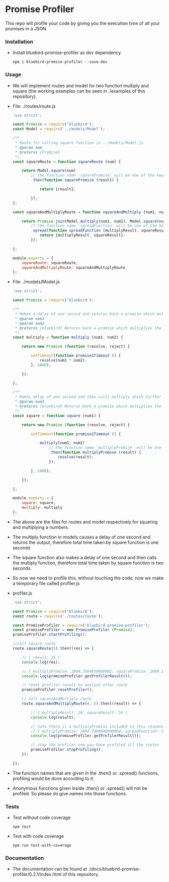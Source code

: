 # Promise Profiler
This repo will profile your code by giving you the execution time of all your promises in a JSON

### Installation
* Install bluebird-promise-profiler as dev dependency

	```npm
	npm i bluebird-promise-profiler --save-dev
	```

### Usage

* We will implement routes and model for two function multiply and square (the working examples can be seen in ./examples of this repository).
* File: ./routes/route.js
	```js
	'use strict';
	
	const Promise = require('bluebird');
	const Model = require('../models/Model');
	
	/**
	 * Route for calling square function in ../models/Model.js
	 * @param num
	 * @returns {Promise}
	 */
	const squareRoute = function squareRoute (num) {
	
		return Model.square(num)
			// the function name 'squarePromise' will be one of the key in output of the profiler whose value would be around 1000 milliseconds
			.then(function squarePromise (result) {
	
				return {result};
	
			});
	};
	
	const squareAndMultiplyRoute = function squareAndMultiply (num1, num2) {
	
		return Promise.join(Model.multiply(num1, num2), Model.square(num1))
			// the function name 'spreadFunction' will be one of the key in output of the profiler whose value would be around 2000 milliseconds
			.spread(function spreadFunction (multiplyResult, squareResult) {
				return {multiplyResult, squareResult};
			});
	
	};
	
	module.exports = {
		squareRoute: squareRoute,
		squareAndMultiplyRoute: squareAndMultiplyRoute
	};
	
	```

* File: ./models/Model.js
	```js
	'use strict';
	
	const Promise = require('bluebird');
	
	/**
	 * Makes a delay of one second and returns back a promise which multiplies the two numbers.
	 * @param num1
	 * @param num2
	 * @returns {bluebird} Returns back a promise which multiplies the two numbers.
	 */
	const multiply = function multiply (num1, num2) {
	
		return new Promise (function (resolve, reject) {
	
			setTimeout(function promise1Timeout () {
				resolve(num1 * num2);
			}, 1000);
	
		});
	
	};
	
	/**
	 * Makes delay of one second and then calls multiply which further makes a delay of one second, so total delay is two seconds.
	 * @param num1
	 * @returns {bluebird} Returns back a promise which multiplies the given number.
	 */
    const square = function square (num1) {
	
		return new Promise (function (resolve, reject) {
	
			setTimeout(function promise1Timeout () {
	
				multiply(num1, num1)
					// the function name 'multiplyPromise' will be one of the key in output of the profiler whose value would be around 1000 milliseconds
					.then(function multiplyPromise (result) {
						resolve(result);
					});
	
			}, 1000);
	
		});
	
	};
	
	module.exports = {
		square: square,
		multiply: multiply
	};
	
	```

* The above are the files for routes and model respectively for squaring and multiplying a numbers.
* The multiply function in models causes a delay of one second and returns the output, therefore total time taken by square function is one seconds
* The square function also makes a delay of one second and then calls the multiply function, therefore total time taken by square function is two seconds.
* So now we need to profile this, without touching the code, now we make a temporary file called profiler.js

* profiler.js
	```js
	'use strict';
	
	const Promise = require('bluebird');
	const route = require('./routes/route');
	
	const PromiseProfiler = require('bluebird-promise-profiler');
	const promiseProfiler = new PromiseProfiler (Promise);
	promiseProfiler.startProfiling();
	
	//call square route
	route.squareRoute(5).then((res) => {
	
		// { result: 25 }
		console.log(res);
	
		// { multiplyPromise: 1004.3564850000002, squarePromise: 2009.1301549999998 }
		console.log(promiseProfiler.getProfilerResult());
	
		// reset profiler result to analyze other route
		promiseProfiler.resetProfiler();
	
		// call squareAndMultiply route
		route.squareAndMultiplyRoute(4, 5).then((result) => {
	
			// { multiplyResult: 20, squareResult: 16 }
			console.log(result);
	
			// note there is a multiplyPromise included in this response as square function internally calls multiply function
			// { multiplyPromise: 1004.7086040000004, spreadFunction: 2008.4984540000005 }
			console.log(promiseProfiler.getProfilerResult());
	
			// stop the profiler one you have profiled all the routes
			promiseProfiler.stopProfiling();
		});
	
	});
	
	```

* The function names that are given in the .then() or .spread() functions, profiling would be done according to it.
* Anonymous functions given inside .then() or .spread() will not be profiled. So please do give names into those functions.

### Tests

* Test without code coverage

	```npm
	npm test
	```

* Test with code coverage

	```npm
	npm run test-with-coverage
	```

### Documentation

* The documentation can be found at ./docs/bluebird-promise-profiler/0.2.1/index.html of this repository.
